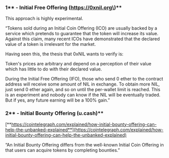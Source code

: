 ### 1** - Initial Free Offering \(https://0xnil.org\)**

This approach is highly experimental.

“Tokens sold during an Initial Coin Offering \(ICO\) are usually backed by a service which pretends to guarantee that the token will increase its value. Against this claim, many recent ICOs have demonstrated that the declared value of a token is irrelevant for the market.

Having seen this, the thesis that 0xNIL wants to verify is:

Token's prices are arbitrary and depend on a perception of their value which has little to do with their declared value.

During the Initial Free Offering \(IFO\), those who send 0 ether to the contract address will receive some amount of NIL in exchange. To obtain more NIL, just send 0 ether again, and so on until the per-wallet limit is reached. This is an experiment and nobody can know if the NIL will be eventually traded. But if yes, any future earning will be a 100% gain.”

### 2** - Initial Bounty Offering \(u.cash\)**

[**https://cointelegraph.com/explained/how-initial-bounty-offering-can-help-the-unbanked-explained**](https://cointelegraph.com/explained/how-initial-bounty-offering-can-help-the-unbanked-explained)

“An Initial Bounty Offering differs from the well-known Initial Coin Offering in that users can acquire tokens by completing bounties.”

